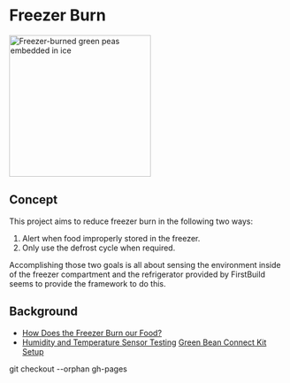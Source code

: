 # Freezer Burn
<a title="By User:Ragesoss (Own work) [CC BY-SA 3.0 (http://creativecommons.org/licenses/by-sa/3.0)], via Wikimedia Commons" href="http://commons.wikimedia.org/wiki/File%3AFreezer-burned_green_peas_embedded_in_ice.jpeg"><img width="256" alt="Freezer-burned green peas embedded in ice" src="http://upload.wikimedia.org/wikipedia/commons/0/05/Freezer-burned_green_peas_embedded_in_ice.jpeg"/></a>
## Concept
This project aims to reduce freezer burn in the following two ways:

1. Alert when food improperly stored in the freezer.
2. Only use the defrost cycle when required.

Accomplishing those two goals is all about sensing the environment inside of the freezer compartment and the refrigerator provided by FirstBuild seems to provide the framework to do this. 

## Background
* [How Does the Freezer Burn our Food?](http://www3.interscience.wiley.com/cgi-bin/fulltext/122278975/PDFSTART)
* [Humidity and Temperature Sensor Testing](http://www.kandrsmith.org/RJS/Misc/calib_dht22.html)
[Green Bean Connect Kit Setup](./gbck.md)

git checkout --orphan gh-pages